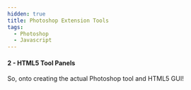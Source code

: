 ```yaml
---
hidden: true
title: Photoshop Extension Tools
tags:
  - Photoshop
  - Javascript
---
```


#### 2 - HTML5 Tool Panels
So, onto creating the actual Photoshop tool and HTML5 GUI!
